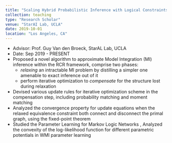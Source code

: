 ```yaml
---
title: "Scaling Hybrid Probabilistic Inference with Logical Constraints by Relaxing and Compensating"
collection: teaching
type: "Research Scholar"
venue: "StarAI Lab, UCLA"
date: 2019-10-01
location: "Los Angeles, CA"
---
```

* Advisor: Prof. Guy Van den Broeck, StarAL Lab, UCLA
* Date: Sep 2019 - PRESENT
* Proposed a novel algorithm to approximate Model Integration (MI) inference within the RCR framework, comprise two phases:
  * $\textit{relaxing}$ an intractable MI problem by distilling a simpler one amenable to exact inference out of it
  * perform iterative optimization to $\textit{compensate}$ for the structure lost during relaxation
* Devised various update rules for iterative optimization scheme in the compensation step, including probability matching and moment matching
* Analyzed the convergence property for update equations when the relaxed equivalence constraint both connect and disconnect the primal graph, using the fixed-point theorem
* Studied the Parameter Learning for Markov Logic Networks , 
  Analyzed the convexity of the log-likelihood function for different parametric potentials in WMI parameter learning  
